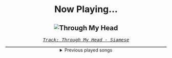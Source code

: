 <div align="center"> 
<h1>Now Playing...</h1>

![Through My Head](https://i.scdn.co/image/ab67616d00001e0254cb9826f8ebff6fda5e990e)
--
_<samp><a href="https://open.spotify.com/track/4IxfCx0FVapmhoUiUCt0uP">Track: Through My Head - Siamese</a></samp>_

<div style="border: 1px #4B5054 solid"></div>
<details>
  <summary>
    Previous played songs
  </summary>
  <table>
    <thead>
      <tr>
        <th>
          Artist
        </th>
        <th>
          Song
        </th>
        <th>
          Link
        </th>
      </tr>
    </thead>
    <tbody>
      <tr><td>Siamese</td><td>Through My Head</td><td><a href="https://open.spotify.com/track/4IxfCx0FVapmhoUiUCt0uP">https://open.spotify.com/track/4IxfCx0FVapmhoUiUCt0uP</a></td></tr><tr><td>Bad Omens</td><td>ARTIFICIAL SUICIDE</td><td><a href="https://open.spotify.com/track/2Qv8xJzenocwXyGlMU5PaC">https://open.spotify.com/track/2Qv8xJzenocwXyGlMU5PaC</a></td></tr><tr><td>The Plot In You</td><td>THE ONE YOU LOVED</td><td><a href="https://open.spotify.com/track/556JR8TWeOKA0OH9MJKb6B">https://open.spotify.com/track/556JR8TWeOKA0OH9MJKb6B</a></td></tr><tr><td>Skillet</td><td>Awake and Alive</td><td><a href="https://open.spotify.com/track/0KCr0VngtbPhpbngIIfiLW">https://open.spotify.com/track/0KCr0VngtbPhpbngIIfiLW</a></td></tr><tr><td>Korn</td><td>Evolution</td><td><a href="https://open.spotify.com/track/4PaPZk1Ozg0TfDTBnbXX38">https://open.spotify.com/track/4PaPZk1Ozg0TfDTBnbXX38</a></td></tr><tr><td>Egypt Central</td><td>Burn With You</td><td><a href="https://open.spotify.com/track/59HNDyS0NSPoPU1BjvVebk">https://open.spotify.com/track/59HNDyS0NSPoPU1BjvVebk</a></td></tr><tr><td>Mark Morton</td><td>Cross Off</td><td><a href="https://open.spotify.com/track/3EAeH1G0BoxQIX8SmgjqAy">https://open.spotify.com/track/3EAeH1G0BoxQIX8SmgjqAy</a></td></tr><tr><td>Linkin Park</td><td>Cut the Bridge</td><td><a href="https://open.spotify.com/track/5mFZipkX1HZ4Idz5LOWpzq">https://open.spotify.com/track/5mFZipkX1HZ4Idz5LOWpzq</a></td></tr><tr><td>Parkway Drive</td><td>Soul Bleach</td><td><a href="https://open.spotify.com/track/3kRGiGpjCFS7CtEBSfHNH0">https://open.spotify.com/track/3kRGiGpjCFS7CtEBSfHNH0</a></td></tr><tr><td>Terror Universal</td><td>Spines</td><td><a href="https://open.spotify.com/track/2KKNpaZtEkMi1DvjNyLVQM">https://open.spotify.com/track/2KKNpaZtEkMi1DvjNyLVQM</a></td></tr><tr><td>Disturbed</td><td>Bad Man</td><td><a href="https://open.spotify.com/track/3ryxuYYFsA7RPuOUtmPadv">https://open.spotify.com/track/3ryxuYYFsA7RPuOUtmPadv</a></td></tr><tr><td>Falling In Reverse</td><td>Watch The World Burn</td><td><a href="https://open.spotify.com/track/1SlxMFZexm81T0tUK6mwni">https://open.spotify.com/track/1SlxMFZexm81T0tUK6mwni</a></td></tr><tr><td>Self Deception</td><td>PSYCHO</td><td><a href="https://open.spotify.com/track/2AGFAa6AwMqcFWj7YhUmSu">https://open.spotify.com/track/2AGFAa6AwMqcFWj7YhUmSu</a></td></tr><tr><td>Nonpoint</td><td>Breaking Skin</td><td><a href="https://open.spotify.com/track/5WBYz1iWTkuLHnhnKUQVSp">https://open.spotify.com/track/5WBYz1iWTkuLHnhnKUQVSp</a></td></tr><tr><td>Through Fire</td><td>Stronger - Extended Version</td><td><a href="https://open.spotify.com/track/0Mwxileu5W2hZREyzK69En">https://open.spotify.com/track/0Mwxileu5W2hZREyzK69En</a></td></tr><tr><td>Black Veil Brides</td><td>In The End</td><td><a href="https://open.spotify.com/track/1RTYixE1DD3g3upEpmCJpa">https://open.spotify.com/track/1RTYixE1DD3g3upEpmCJpa</a></td></tr><tr><td>Egypt Central</td><td>Let Me Out</td><td><a href="https://open.spotify.com/track/2asNX680fQHsAsEpMBNRsw">https://open.spotify.com/track/2asNX680fQHsAsEpMBNRsw</a></td></tr><tr><td>Five Finger Death Punch</td><td>Lift Me Up (feat. Rob Halford of Judas Priest)</td><td><a href="https://open.spotify.com/track/1LHZMWefF9502NPfArRfvP">https://open.spotify.com/track/1LHZMWefF9502NPfArRfvP</a></td></tr><tr><td>Five Finger Death Punch</td><td>Cradle to the Grave</td><td><a href="https://open.spotify.com/track/4bpI7WOnEjXDAnZtyvaX5A">https://open.spotify.com/track/4bpI7WOnEjXDAnZtyvaX5A</a></td></tr><tr><td>Linkin Park</td><td>Don't Stay</td><td><a href="https://open.spotify.com/track/2yss0n7KmvmSr4EHvjfFpn">https://open.spotify.com/track/2yss0n7KmvmSr4EHvjfFpn</a></td></tr>
    </tbody>
  </table>
</details>

</div>
